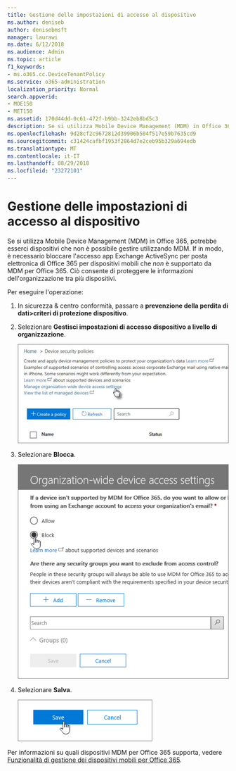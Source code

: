 ```yaml
---
title: Gestione delle impostazioni di accesso al dispositivo
ms.author: deniseb
author: denisebmsft
manager: laurawi
ms.date: 6/12/2018
ms.audience: Admin
ms.topic: article
f1_keywords:
- ms.o365.cc.DeviceTenantPolicy
ms.service: o365-administration
localization_priority: Normal
search.appverid:
- MOE150
- MET150
ms.assetid: 170d44dd-0c61-472f-b9bb-3242eb8bd5c3
description: Se si utilizza Mobile Device Management (MDM) in Office 365, potrebbe esserci dispositivi che non è possibile gestire utilizzando MDM. If in modo, è necessario bloccare l'accesso app Exchange ActiveSync per posta elettronica di Office 365 per i dispositivi mobili che non sono supportate da MDM per Office 365. Ciò consente di proteggere le informazioni dell'organizzazione tra più dispositivi.
ms.openlocfilehash: 9d28cf2c9672812d39906b504f517e59b7635cd9
ms.sourcegitcommit: c31424cafbf1953f2864d7e2ceb95b329a694edb
ms.translationtype: MT
ms.contentlocale: it-IT
ms.lasthandoff: 08/29/2018
ms.locfileid: "23272101"
---
```

# <a name="manage-device-access-settings"></a>Gestione delle impostazioni di accesso al dispositivo

Se si utilizza Mobile Device Management (MDM) in Office 365, potrebbe esserci dispositivi che non è possibile gestire utilizzando MDM. If in modo, è necessario bloccare l'accesso app Exchange ActiveSync per posta elettronica di Office 365 per dispositivi mobili che *non* è supportato da MDM per Office 365. Ciò consente di proteggere le informazioni dell'organizzazione tra più dispositivi. 
  
Per eseguire l'operazione:
  
1. In sicurezza &amp; centro conformità, passare a **prevenzione della perdita di dati\>criteri di protezione dispositivo**.
    
2. Selezionare **Gestisci impostazioni di accesso dispositivo a livello di organizzazione**.
    
    ![Vai al centro conformità \> dispositivi e fare clic su Collega le impostazioni di accesso di dispositivi Gestisci.](media/b9f4da3c-dfa5-4913-8482-42a077cb4f56.png)
  
3. Selezionare **Blocca**. 
    
    ![Gestire l'accesso di dispositivi - selezione blocco](media/02a3dc32-2b4f-4bde-9f79-45dcb0694141.png)
  
4. Selezionare **Salva**.
    
    ![Il pulsante Salva nella riquadro accesso dispositivo Gestisci](media/ed398c5d-3845-4c64-a9e5-a3f4577f9857.png)
  
Per informazioni su quali dispositivi MDM per Office 365 supporta, vedere [Funzionalità di gestione dei dispositivi mobili per Office 365](capabilities-of-mobile-device-management.md).
  

